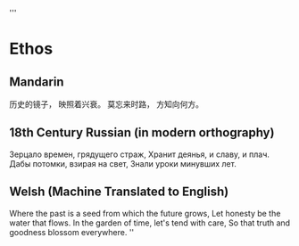 '''
# Ethos

## Mandarin

历史的镜子，
映照着兴衰。
莫忘来时路，
方知向何方。

## 18th Century Russian (in modern orthography)

Зерцало времен, грядущего страж,
Хранит деянья, и славу, и плач.
Дабы потомки, взирая на свет,
Знали уроки минувших лет.

## Welsh (Machine Translated to English)

Where the past is a seed from which the future grows,
Let honesty be the water that flows.
In the garden of time, let's tend with care,
So that truth and goodness blossom everywhere.
''